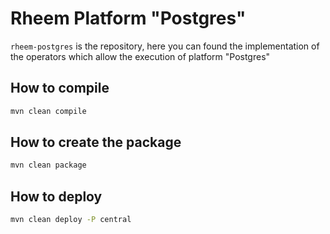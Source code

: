 # Rheem Platform "Postgres"

`rheem-postgres` is the repository, here you can found the implementation of the operators which allow the execution of 
platform "Postgres"

## How to compile

```bash
mvn clean compile 
```


## How to create the package

```bash
mvn clean package
```

## How to deploy

```bash
mvn clean deploy -P central
```